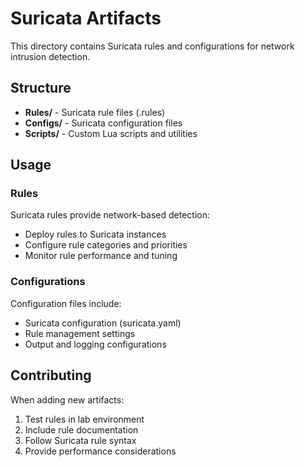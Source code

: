 # Suricata Artifacts

This directory contains Suricata rules and configurations for network intrusion detection.

## Structure

- **Rules/** - Suricata rule files (.rules)
- **Configs/** - Suricata configuration files
- **Scripts/** - Custom Lua scripts and utilities

## Usage

### Rules
Suricata rules provide network-based detection:
- Deploy rules to Suricata instances
- Configure rule categories and priorities
- Monitor rule performance and tuning

### Configurations
Configuration files include:
- Suricata configuration (suricata.yaml)
- Rule management settings
- Output and logging configurations

## Contributing

When adding new artifacts:
1. Test rules in lab environment
2. Include rule documentation
3. Follow Suricata rule syntax
4. Provide performance considerations


